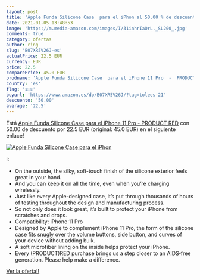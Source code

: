 ```yaml
---
layout: post
title: 'Apple Funda Silicone Case  para el iPhon al 50.00 % de descuento'
date: 2021-01-05 13:48:53
image: 'https://m.media-amazon.com/images/I/31inhrIaOrL._SL200_.jpg'
comments: true
category: ofertas
author: ring
slug: 'B07XR5V26J-es'
actualPrice: 22.5 EUR
currency: EUR
price: 22.5
comparePrice: 45.0 EUR
prodname: 'Apple Funda Silicone Case  para el iPhone 11 Pro  -  PRODUCT RED'
country: 'es'
flag: '🇪🇸'
buyurl: 'https://www.amazon.es/dp/B07XR5V26J/?tag=tolees-21'
descuento: '50.00'
average: '22.5'
---
```


Está [Apple Funda Silicone Case  para el iPhone 11 Pro  -  PRODUCT RED](https://www.amazon.es/dp/B07XR5V26J/?tag=tolees-21) con 50.00 de descuento por 22.5 EUR (original: 45.0 EUR) en el siguiente enlace!

[![Apple Funda Silicone Case  para el iPhon](https://m.media-amazon.com/images/I/31inhrIaOrL._SL200_.jpg)](https://www.amazon.es/dp/B07XR5V26J/?tag=tolees-21)

ℹ️:

- On the outside, the silky, soft-touch finish of the silicone exterior feels great in your hand.
- And you can keep it on all the time, even when you’re charging wirelessly.
- Just like every Apple-designed case, it’s put through thousands of hours of testing throughout the design and manufacturing process.
- So not only does it look great, it’s built to protect your iPhone from scratches and drops.
- Compatibility: iPhone 11 Pro
- Designed by Apple to complement iPhone 11 Pro, the form of the silicone case fits snugly over the volume buttons, side button, and curves of your device without adding bulk.
- A soft microfiber lining on the inside helps protect your iPhone.
- Every (PRODUCT)RED purchase brings us a step closer to an AIDS‑free generation. Please help make a difference.

[Ver la oferta!!](https://www.amazon.es/dp/B07XR5V26J/?tag=tolees-21)
